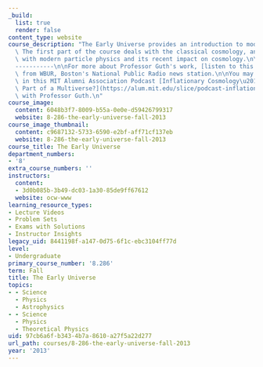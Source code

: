 ```yaml
---
_build:
  list: true
  render: false
content_type: website
course_description: "The Early Universe provides an introduction to modern cosmology.\
  \ The first part of the course deals with the classical cosmology, and later part\
  \ with modern particle physics and its recent impact on cosmology.\n\nIn the News\n\
  -----------\n\nFor more about Professor Guth's work, [listen to this interview](http://www.wbur.org/2015/02/26/visionaries-alan-guth-mit)\
  \ from WBUR, Boston's National Public Radio news station.\n\nYou may also be interested\
  \ in this MIT Alumni Association Podcast [Inflationary Cosmology\u2014Is Our Universe\
  \ Part of a Multiverse?](https://alum.mit.edu/slice/podcast-inflationary-cosmology-our-universe-part-multiverse)\
  \ with Professor Guth.\n"
course_image:
  content: 6048b3f7-8009-b55a-0e0e-d59426799317
  website: 8-286-the-early-universe-fall-2013
course_image_thumbnail:
  content: c9687132-5733-6590-e2bf-aff71cf137eb
  website: 8-286-the-early-universe-fall-2013
course_title: The Early Universe
department_numbers:
- '8'
extra_course_numbers: ''
instructors:
  content:
  - 3d0b085b-3b49-dc03-1a30-85de9ff67612
  website: ocw-www
learning_resource_types:
- Lecture Videos
- Problem Sets
- Exams with Solutions
- Instructor Insights
legacy_uid: 8441198f-a147-0d75-6f1c-ebc3104ff77d
level:
- Undergraduate
primary_course_number: '8.286'
term: Fall
title: The Early Universe
topics:
- - Science
  - Physics
  - Astrophysics
- - Science
  - Physics
  - Theoretical Physics
uid: 97cb6a6f-b343-4b7a-8610-a27f5a22d277
url_path: courses/8-286-the-early-universe-fall-2013
year: '2013'
---
```

